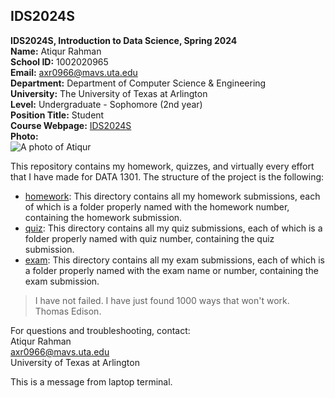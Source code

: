 ## IDS2024S

**IDS2024S, Introduction to Data Science, Spring 2024**  
**Name:** Atiqur Rahman  
**School ID:** 1002020965  
**Email:** axr0966@mavs.uta.edu  
**Department:** Department of Computer Science & Engineering  
**University:** The University of Texas at Arlington  
**Level:** Undergraduate - Sophomore (2nd year)  
**Position Title:** Student  
**Course Webpage:** [IDS2024S](www.cdslab.org/IDS2024S)  
**Photo:**  
![A photo of Atiqur](https://media.licdn.com/dms/image/D5603AQHH8PFUpLDwhQ/profile-displayphoto-shrink_800_800/0/1699648861210?e=1712188800&v=beta&t=ZC5xhRe-DaB-_AMa2E0Q0W9XhQCEHuafCC55UMvzfOw)


This repository contains my homework, quizzes, and virtually every effort that I have made for DATA 1301. The structure of the project is the following:

+ [homework](./hw): This directory contains all my homework submissions, each of which is a folder properly named with the homework number, containing the homework submission.
+ [quiz](./quiz): This directory contains all my quiz submissions, each of which is a folder properly named with quiz number, containing the quiz submission.
+ [exam](./exam): This directory contains all my exam submissions, each of which is a folder properly named with the exam name or number, containing the exam submission.

> I have not failed. I have just found 1000 ways that won't work.  
> Thomas Edison. 


For questions and troubleshooting, contact:  
Atiqur Rahman  
axr0966@mavs.uta.edu  
University of Texas at Arlington  

This is a message from laptop terminal.  
